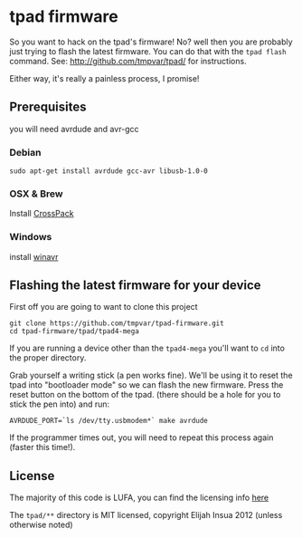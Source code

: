 # tpad firmware

So you want to hack on the tpad's firmware! No? well then you are probably just trying to flash the latest firmware.  You can do that with the `tpad flash` command. See: http://github.com/tmpvar/tpad/ for instructions.

Either way, it's really a painless process, I promise!

## Prerequisites

you will need avrdude and avr-gcc

### Debian

    sudo apt-get install avrdude gcc-avr libusb-1.0-0

### OSX & Brew

Install [CrossPack](http://www.obdev.at/products/crosspack/index.html)

### Windows

install [winavr](http://winavr.sourceforge.net/index.html)

## Flashing the latest firmware for your device

First off you are going to want to clone this project

    git clone https://github.com/tmpvar/tpad-firmware.git
    cd tpad-firmware/tpad/tpad4-mega

If you are running a device other than the `tpad4-mega` you'll want to `cd` into the proper directory.

Grab yourself a writing stick (a pen works fine). We'll be using it to reset the tpad into "bootloader mode" so we can flash the new firmware. Press the reset button on the bottom of the tpad.  (there should be a hole for you to stick the pen into) and run:

    AVRDUDE_PORT=`ls /dev/tty.usbmodem*` make avrdude

If the programmer times out, you will need to repeat this process again (faster this time!).

## License

The majority of this code is LUFA, you can find the licensing info [here](https://github.com/tmpvar/tpad-firmware/blob/master/LUFA/License.txt)

The `tpad/**` directory is MIT licensed, copyright Elijah Insua 2012 (unless otherwise noted)
